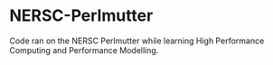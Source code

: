 # NERSC-Perlmutter
Code ran on the NERSC Perlmutter while learning High Performance Computing and Performance Modelling.
